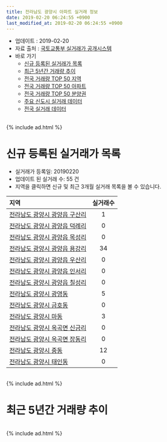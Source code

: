 ```yaml
---
title: 전라남도 광양시 아파트 실거래 정보
date: 2019-02-20 06:24:55 +0900
last_modified_at: 2019-02-20 06:24:55 +0900
---
```


* 업데이트 : 2019-02-20
* 자료 출처 : [국토교통부 실거래가 공개시스템](http://rt.molit.go.kr)
* 바로 가기
    * [신규 등록된 실거래가 목록](#신규-등록된-실거래가-목록)
    * [최근 5년간 거래량 추이](#최근-5년간-거래량-추이)
    * [전국 거래량 TOP 50 지역](https://inasie.github.io/apt-trade-info/최근-3개월-전국에서-가장-거래가-많이-발생한-지역)
    * [전국 거래량 TOP 50 아파트](https://inasie.github.io/apt-trade-info/최근-3개월-전국에서-가장-거래가-많이-발생한-아파트)
    * [전국 거래량 TOP 50 분양권](https://inasie.github.io/apt-trade-info/최근-3개월-전국에서-가장-거래가-많이-발생한-분양권)
    * [주요 신도시 실거래 데이터](https://inasie.github.io/apt-trade-info/주요-신도시)
    * [전국 실거래 데이터](https://inasie.github.io/apt-trade-info/전국)

<br>
{% include ad.html %}
<br>

# 신규 등록된 실거래가 목록
* 실거래가 등록일: 20190220
* 업데이트 된 실거래 수: 55 건
* 지역을 클릭하면 신규 및 최근 3개월 실거래 목록을 볼 수 있습니다.


|지역|실거래수|
|:---|:---:|
|[전라남도 광양시 광양읍 구산리](https://inasie.github.io/apt-trade-info/전라남도-광양시-광양읍-구산리)|1|
|[전라남도 광양시 광양읍 덕례리](https://inasie.github.io/apt-trade-info/전라남도-광양시-광양읍-덕례리)|0|
|[전라남도 광양시 광양읍 목성리](https://inasie.github.io/apt-trade-info/전라남도-광양시-광양읍-목성리)|0|
|[전라남도 광양시 광양읍 용강리](https://inasie.github.io/apt-trade-info/전라남도-광양시-광양읍-용강리)|34|
|[전라남도 광양시 광양읍 우산리](https://inasie.github.io/apt-trade-info/전라남도-광양시-광양읍-우산리)|0|
|[전라남도 광양시 광양읍 인서리](https://inasie.github.io/apt-trade-info/전라남도-광양시-광양읍-인서리)|0|
|[전라남도 광양시 광양읍 칠성리](https://inasie.github.io/apt-trade-info/전라남도-광양시-광양읍-칠성리)|0|
|[전라남도 광양시 광영동](https://inasie.github.io/apt-trade-info/전라남도-광양시-광영동)|5|
|[전라남도 광양시 금호동](https://inasie.github.io/apt-trade-info/전라남도-광양시-금호동)|0|
|[전라남도 광양시 마동](https://inasie.github.io/apt-trade-info/전라남도-광양시-마동)|3|
|[전라남도 광양시 옥곡면 신금리](https://inasie.github.io/apt-trade-info/전라남도-광양시-옥곡면-신금리)|0|
|[전라남도 광양시 옥곡면 장동리](https://inasie.github.io/apt-trade-info/전라남도-광양시-옥곡면-장동리)|0|
|[전라남도 광양시 중동](https://inasie.github.io/apt-trade-info/전라남도-광양시-중동)|12|
|[전라남도 광양시 태인동](https://inasie.github.io/apt-trade-info/전라남도-광양시-태인동)|0|


<br>
{% include ad.html %}
<br>

# 최근 5년간 거래량 추이


<div style="width:100%;">
    <canvas id="deal_progress" height="200"></canvas>
</div>

<script>
new Chart(document.getElementById("deal_progress"), {
    type: 'line',
    data: {
        labels: ['201402','201403','201404','201405','201406','201407','201408','201409','201410','201411','201412','201501','201502','201503','201504','201505','201506','201507','201508','201509','201510','201511','201512','201601','201602','201603','201604','201605','201606','201607','201608','201609','201610','201611','201612','201701','201702','201703','201704','201705','201706','201707','201708','201709','201710','201711','201712','201801','201802','201803','201804','201805','201806','201807','201808','201809','201810','201811','201812','201901','201902'],
        datasets: [{
            label: '매매',
            pointRadius: 1,
            data: [161, 182, 186, 172, 149, 232, 165, 210, 245, 187, 177, 196, 135, 244, 240, 202, 221, 187, 175, 171, 207, 171, 145, 131, 128, 215, 242, 175, 231, 212, 218, 245, 290, 229, 212, 176, 213, 255, 237, 231, 275, 233, 227, 410, 166, 285, 191, 259, 244, 253, 306, 399, 308, 250, 251, 232, 305, 316, 241, 357, 71],
            borderColor: "rgba(255, 201, 14, 1)",
            backgroundColor: "rgba(255, 201, 14, 0.5)",
            fill: false,
            lineTension: 0
        },{
            label: '전월세',
            pointRadius: 1,
            data: [239, 226, 176, 167, 205, 287, 262, 203, 251, 214, 264, 208, 239, 313, 212, 169, 194, 279, 249, 198, 171, 162, 131, 153, 228, 192, 150, 175, 116, 160, 190, 118, 125, 139, 120, 114, 253, 163, 173, 199, 119, 170, 191, 127, 199, 214, 82, 126, 233, 140, 198, 130, 98, 129, 147, 65, 77, 115, 85, 141, 211],
            borderColor: "rgba(0, 141, 185, 1)",
            backgroundColor: "rgba(0, 141, 185, 0.5)",
            fill: false,
            lineTension: 0
        }
        ]
    },
    options: {
        responsive: true,
        title: {
            display: false
        },
        tooltips: {
            mode: 'index',
            intersect: false
        },
        hover: {
            mode: 'nearest',
            intersect: true
        },
        scales: {
            xAxes: [{
                display: true,
                scaleLabel: {
                    display: true,
                    labelString: '년/월'
                }
            }],
            yAxes: [{
                display: true,
                ticks: {
                    suggestedMin: 0,
                },
                scaleLabel: {
                    display: true,
                    labelString: '실거래 수'
                }
            }]
        }
    }
});

</script>


<br>
{% include ad.html %}
<br>

